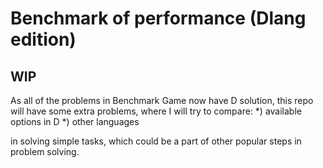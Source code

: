 # Benchmark of performance (Dlang edition)

WIP
---

As all of the problems in Benchmark Game now have D solution, this repo will have some extra problems, where I will try to compare:
*) available options in D
*) other languages

in solving simple tasks, which could be a part of other popular steps in problem solving.
